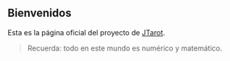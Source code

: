 ## Bienvenidos

Esta es la página oficial del proyecto de [JTarot](https://github.com/HiroNakamura/JTarot).

> Recuerda: todo en este mundo es numérico y matemático.

